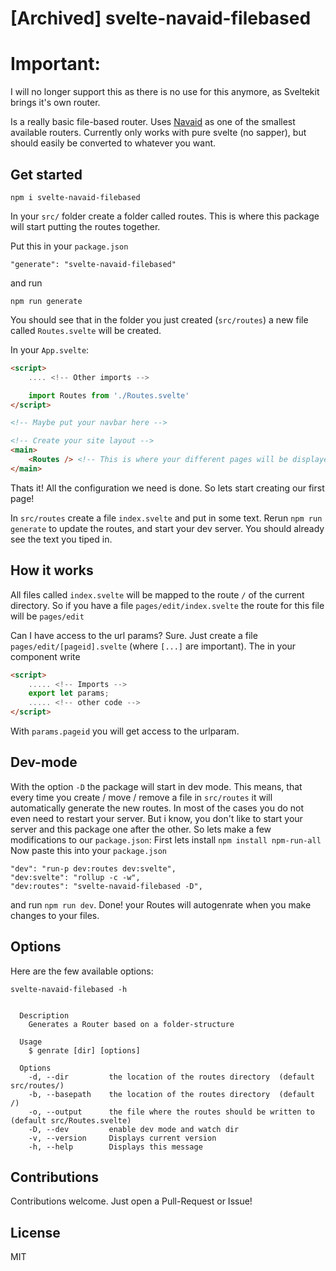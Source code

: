 # [Archived] svelte-navaid-filebased
# Important:
I will no longer support this as there is no use for this anymore, as Sveltekit brings it's own router.

Is a really basic file-based router. Uses [Navaid](https://github.com/lukeed/navaid) as one of the smallest available routers. Currently only works with pure svelte (no sapper), but should easily be converted to whatever you want.

## Get started
```
npm i svelte-navaid-filebased
```

In your `src/` folder create a folder called routes. This is where this package will start putting the routes together.

Put this in your `package.json`
```
"generate": "svelte-navaid-filebased"
```
and run
```
npm run generate
```

You should see that in the folder you just created (`src/routes`) a new file called `Routes.svelte` will be created.

In your `App.svelte`:
```HTML
<script>
    .... <!-- Other imports -->

    import Routes from './Routes.svelte'
</script>

<!-- Maybe put your navbar here -->

<!-- Create your site layout -->
<main>
	<Routes /> <!-- This is where your different pages will be displayed-->
</main>
```

Thats it! All the configuration we need is done. So lets start creating our first page!

In `src/routes` create a file `index.svelte` and put in some text. Rerun `npm run generate` to update the routes, and start your dev server. You should already see the text you tiped in.

## How it works
All files called `index.svelte` will be mapped to the route `/` of the current directory. So if you have a file `pages/edit/index.svelte` the route for this file will be `pages/edit`

Can I have access to the url params? Sure. Just create a file `pages/edit/[pageid].svelte` (where `[...]` are important). The in your component write
```HTML
<script>
    ..... <!-- Imports -->
    export let params;
    ..... <!-- other code -->
</script>
```
With `params.pageid` you will get access to the urlparam.

## Dev-mode
With the option `-D` the package will start in dev mode. This means, that every time you create / move / remove a file in `src/routes` it will automatically generate the new routes. In most of the cases you do not even need to restart your server.
But i know, you don't like to start your server and this package one after the other. So lets make a few modifications to our `package.json`:
First lets install `npm install npm-run-all`
Now paste this into your `package.json`
```
"dev": "run-p dev:routes dev:svelte",
"dev:svelte": "rollup -c -w",
"dev:routes": "svelte-navaid-filebased -D",
```
and run `npm run dev`.
Done! your Routes will autogenrate when you make changes to your files.


## Options
Here are the few available options:
```
svelte-navaid-filebased -h


  Description
    Generates a Router based on a folder-structure

  Usage
    $ genrate [dir] [options]

  Options
    -d, --dir         the location of the routes directory  (default src/routes/)
    -b, --basepath    the location of the routes directory  (default /)
    -o, --output      the file where the routes should be written to  (default src/Routes.svelte)
    -D, --dev         enable dev mode and watch dir
    -v, --version     Displays current version
    -h, --help        Displays this message
```

## Contributions
Contributions welcome. Just open a Pull-Request or Issue!

## License
MIT
